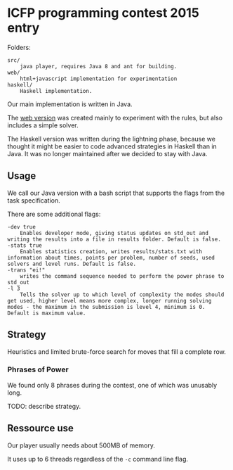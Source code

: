 # ICFP programming contest 2015 entry

Folders:

    src/
        java player, requires Java 8 and ant for building.
    web/
        html+javascript implementation for experimentation
    haskell/
        Haskell implementation.

Our main implementation is written in Java.

The [web version](web/index.html) was created mainly to experiment with
the rules, but also includes a simple solver.

The Haskell version was written during the lightning phase, because we
thought
it might be easier to code advanced strategies in Haskell than in
Java. It was no longer maintained after we decided to stay with Java.

## Usage

We call our Java version with a bash script that supports the flags
from the task specification.

There are some additional flags:

    -dev true
    	Enables developer mode, giving status updates on std_out and writing the results into a file in results folder. Default is false.
    -stats true
        Enables statistics creation, writes results/stats.txt with information about times, points per problem, number of seeds, used solvers and level runs. Default is false.
    -trans "ei!"
        writes the command sequence needed to perform the power phrase to std_out
    -l 3
    	Tells the solver up to which level of complexity the modes should get used, higher level means more complex, longer running solving modes - the maximum in the submission is level 4, minimum is 0. Default is maximum value.


## Strategy

Heuristics and limited brute-force search for moves that fill a
complete row.

### Phrases of Power

We found only 8 phrases during the contest, one of which was unusably long.

TODO: describe strategy.

## Ressource use

Our player usually needs about 500MB of memory.

It uses up to 6 threads regardless of the `-c` command line flag.
